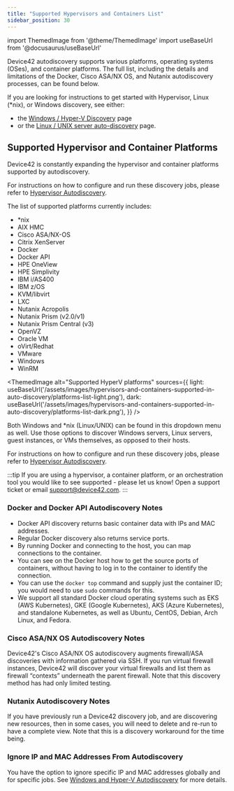 ```yaml
---
title: "Supported Hypervisors and Containers List"
sidebar_position: 30
---
```


import ThemedImage from '@theme/ThemedImage'
import useBaseUrl from '@docusaurus/useBaseUrl'

Device42 autodiscovery supports various platforms, operating systems (OSes), and container platforms. The full list, including the details and limitations of the Docker, Cisco ASA/NX OS, and Nutanix autodiscovery processes, can be found below.

If you are looking for instructions to get started with Hypervisor, Linux (\*nix), or Windows discovery, see either: 
- the [Windows / Hyper-V Discovery](/auto-discovery/windows-and-hyper-v-auto-discovery.mdx) page 
- or the [Linux / UNIX server auto-discovery](/auto-discovery/linux-unix-server-auto-discovery.mdx) page.

## Supported Hypervisor and Container Platforms

Device42 is constantly expanding the hypervisor and container platforms supported by autodiscovery. 

For instructions on how to configure and run these discovery jobs, please refer to [Hypervisor Autodiscovery](auto-discovery/virtual-machine-auto-discovery.mdx). 

The list of supported platforms currently includes:

- \*nix
- AIX HMC
- Cisco ASA/NX-OS
- Citrix XenServer
- Docker
- Docker API
- HPE OneView
- HPE Simplivity
- IBM i/AS400
- IBM z/OS
- KVM/libvirt
- LXC
- Nutanix Acropolis
- Nutanix Prism (v2.0/v1)
- Nutanix Prism Central (v3)
- OpenVZ
- Oracle VM
- oVirt/Redhat
- VMware
- Windows
- WinRM

<ThemedImage
  alt="Supported HyperV platforms"
  sources={{
    light: useBaseUrl('/assets/images/hypervisors-and-containers-supported-in-auto-discovery/platforms-list-light.png'),
    dark: useBaseUrl('/assets/images/hypervisors-and-containers-supported-in-auto-discovery/platforms-list-dark.png'),
  }}
/>

Both Windows and \*nix (Linux/UNIX) can be found in this dropdown menu as well. Use those options to discover Windows servers, Linux servers, guest instances, or VMs themselves, as opposed to their hosts.

For instructions on how to configure and run these discovery jobs, please refer to [Hypervisor Autodiscovery](auto-discovery/virtual-machine-auto-discovery.mdx). 

:::tip
If you are using a hypervisor, a container platform, or an orchestration tool you would like to see supported - please let us know! Open a support ticket or email [support@device42.com](mailto:support@device42.com).
:::

### Docker and Docker API Autodiscovery Notes

- Docker API discovery returns basic container data with IPs and MAC addresses.
- Regular Docker discovery also returns service ports.
- By running Docker and connecting to the host, you can map connections to the container.
- You can see on the Docker host how to get the source ports of containers, without having to log in to the container to identify the connection.
- You can use the `docker top` command and supply just the container ID; you would need to use `sudo` commands for this.
- We support all standard Docker cloud operating systems such as EKS (AWS Kubernetes), GKE (Google Kubernetes), AKS (Azure Kubernetes), and standalone Kubernetes, as well as Ubuntu, CentOS, Debian, Arch Linux, and Fedora.

### Cisco ASA/NX OS Autodiscovery Notes

Device42's Cisco ASA/NX OS autodiscovery augments firewall/ASA discoveries with information gathered via SSH. If you run virtual firewall instances, Device42 will discover your virtual firewalls and list them as firewall “contexts” underneath the parent firewall. Note that this discovery method has had only limited testing.

### Nutanix Autodiscovery Notes

If you have previously run a Device42 discovery job, and are discovering new resources, then in some cases, you will need to delete and re-run to have a complete view. Note that this is a discovery workaround for the time being.

### Ignore IP and MAC Addresses From Autodiscovery

You have the option to ignore specific IP and MAC addresses globally and for specific jobs. See [Windows and Hyper-V Autodiscovery](/auto-discovery/windows-and-hyper-v-auto-discovery/#option-to-ignore-ipsmac-addresses.md) for more details.
